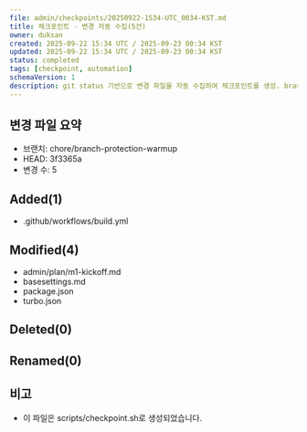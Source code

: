 ```yaml
---
file: admin/checkpoints/20250922-1534-UTC_0034-KST.md
title: 체크포인트 - 변경 자동 수집(5건)
owner: duksan
created: 2025-09-22 15:34 UTC / 2025-09-23 00:34 KST
updated: 2025-09-22 15:34 UTC / 2025-09-23 00:34 KST
status: completed
tags: [checkpoint, automation]
schemaVersion: 1
description: git status 기반으로 변경 파일을 자동 수집하여 체크포인트를 생성. branch=chore/branch-protection-warmup, head=3f3365a
---
```


## 변경 파일 요약
- 브랜치: chore/branch-protection-warmup
- HEAD: 3f3365a
- 변경 수: 5

## Added(1)
- .github/workflows/build.yml

## Modified(4)
- admin/plan/m1-kickoff.md
- basesettings.md
- package.json
- turbo.json

## Deleted(0)

## Renamed(0)

## 비고
- 이 파일은 scripts/checkpoint.sh로 생성되었습니다.
